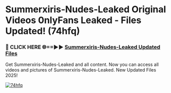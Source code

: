 # Summerxiris-Nudes-Leaked Original Videos 0nlyFans Leaked - Files Updated! (74hfq)

<h3>🔴 CLICK HERE 🌐==►► <a href="https://tinyurl.com/4mcuefdz" rel="nofollow">Summerxiris-Nudes-Leaked Updated Files</a></h3>

Get Summerxiris-Nudes-Leaked and all content. Now you can access all videos and pictures of Summerxiris-Nudes-Leaked. New Updated Files 2025!

[![74hfq](https://i.imgur.com/StAQSOY.gif)](https://tinyurl.com/4mcuefdz)

